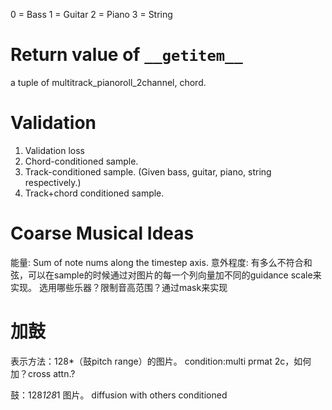0 = Bass
1 = Guitar
2 = Piano
3 = String

# Return value of `__getitem__`

a tuple of multitrack_pianoroll_2channel, chord.





# Validation
1. Validation loss
2. Chord-conditioned sample.
3. Track-conditioned sample. (Given bass, guitar, piano, string respectively.)
4. Track+chord conditioned sample.


# Coarse Musical Ideas

能量: Sum of note nums along the timestep axis.
意外程度: 有多么不符合和弦，可以在sample的时候通过对图片的每一个列向量加不同的guidance scale来实现。
选用哪些乐器？限制音高范围？通过mask来实现

# 加鼓

表示方法：128*（鼓pitch range）的图片。
condition:multi prmat 2c，如何加？cross attn.? 

鼓：128*128*1 图片。
diffusion with others conditioned